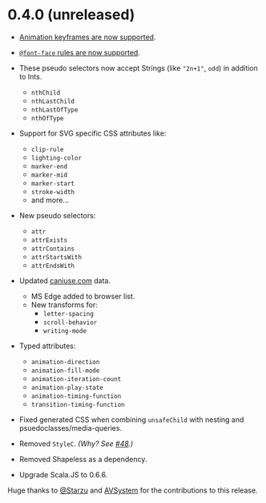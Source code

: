 # 0.4.0 (unreleased)

* [Animation keyframes are now supported](../features/keyframes.md).


* [`@font-face` rules are now supported](../features/font_faces.md).


* These pseudo selectors now accept Strings (like `"2n+1"`, `odd`) in addition to Ints.
  * `nthChild`
  * `nthLastChild`
  * `nthLastOfType`
  * `nthOfType`


* Support for SVG specific CSS attributes like:
  * `clip-rule`
  * `lighting-color`
  * `marker-end`
  * `marker-mid`
  * `marker-start`
  * `stroke-width`
  * and more...


* New pseudo selectors:
  * `attr`
  * `attrExists`
  * `attrContains`
  * `attrStartsWith`
  * `attrEndsWith`


* Updated [caniuse.com](http://caniuse.com/) data.
  * MS Edge added to browser list.
  * New transforms for:
    * `letter-spacing`
    * `scroll-behavior`
    * `writing-mode`


* Typed attributes:
  * `animation-direction`
  * `animation-fill-mode`
  * `animation-iteration-count`
  * `animation-play-state`
  * `animation-timing-function`
  * `transition-timing-function`

* Fixed generated CSS when combining `unsafeChild` with nesting and psuedoclasses/media-queries.

* Removed `StyleC`. *(Why? See [#48](https://github.com/japgolly/scalacss/issues/48).)*

* Removed Shapeless as a dependency.

* Upgrade Scala.JS to 0.6.6.

Huge thanks to [@Starzu](https://github.com/Starzu) and [AVSystem](http://www.avsystem.com/) for the contributions to this release.
